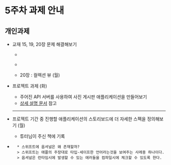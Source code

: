 # 5주차 과제 안내

## 개인과제

* 교재 15, 19, 20장 문제 해결해보기 
	* ~~~15장 : 저장하기, 불러오기, 앱 상태 (금)~~~ [바로가기](https://github.com/iluvdadong/boostcamp_iOS_dadong/tree/master/week3/Homepwner)
	* ~~~~19장 : Web Services (월)~~~ [바로가기](https://github.com/iluvdadong/boostcamp_iOS_dadong/tree/master/week5/Phtorama)
	* 20장 : 컬렉션 뷰 (월)

* 프로젝트 과제 (화)
	* 주어진 API 서버를 사용하여 사진 게시판 애플리케이션을 만들어보기 
	* [상세 설명 문서](project_description/ImageBoard.md) 참고
  
  ------------------------------------------------------------------
  
* 프로젝트 기간 중 진행할 애플리케이션의 스토리보드에 더 자세한 스펙을 정의해보기 (월)
	* 튜터님이 주신 책에 기록

* ~~~생각과제~~~
	* 스위프트에 옵셔널은 왜 존재할까?
	> 스위프트는 애플의 주장대로 타입-세이프한 언어라는것을 보여주는 사례중 하나이다. 
	> 옵셔널은 런타임시에 발생할 수 있는 에러들을 컴파일시에 체크할 수 있도록 한다.
	
